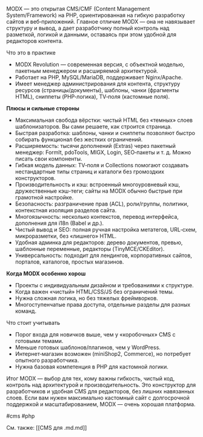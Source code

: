 
MODX — это открытая CMS/CMF (Content Management System/Framework) на PHP, ориентированная на гибкую разработку сайтов и веб‑приложений. Главное отличие MODX — она не навязывает структуру и вывод, а дает разработчику полный контроль над разметкой, логикой и данными, оставаясь при этом удобной для редакторов контента.

Что это в практике
- MODX Revolution — современная версия, с объектной моделью, пакетным менеджером и расширяемой архитектурой.
- Работает на PHP, MySQL/MariaDB, поддерживает Nginx/Apache.
- Имеет менеджер администрирования для контента, структуру ресурсов (страницы/документы), шаблоны, чанки (фрагменты HTML), сниппеты (PHP‑логика), TV‑поля (кастомные поля).

**Плюсы и сильные стороны**
- Максимальная свобода вёрстки: чистый HTML без «темных» слоев шаблонизаторов. Вы сами решаете, как строится страница.
- Быстрая разработка: шаблоны, чанки и сниппеты позволяют быстро собирать функционал без жестких ограничений.
- Расширяемость: тысячи дополнений (Extras) через пакетный менеджер: FormIt, pdoTools, MIGX, Login, SEO‑пакеты и т. д. Можно писать свои компоненты.
- Гибкая модель данных: TV‑поля и Collections помогают создавать нестандартные типы страниц и каталоги без громоздких конструкторов.
- Производительность и кэш: встроенный многоуровневый кэш, дружественные кэш-теги; сайты на MODX обычно быстрые при грамотной настройке.
- Безопасность: разграничение прав (ACL), роли/группы, политики, контекстная изоляция разделов сайта.
- Многоязычность: несколько контекстов, перевод интерфейса, дополнения для i18n (Babel и др.).
- Чистый вывод и SEO: полная ручная настройка метатегов, URL‑схем, микроразметки, без «лишнего» HTML.
- Удобная админка для редакторов: дерево документов, превью, шаблонные переменные, редакторы (TinyMCE/CKEditor).
- Универсальность: подходит для лендингов, корпоративных сайтов, порталов, каталогов, простых магазинов.

**Когда MODX особенно хорош**
- Проекты с индивидуальным дизайном и требованиями к структуре.
- Когда важен «чистый» HTML/CSS/JS без ограничений темы.
- Нужна сложная логика, но без тяжелых фреймворков.
- Многоступенчатые права доступа, отдельные разделы для разных команд.

Что стоит учитывать
- Порог входа для новичков выше, чем у «коробочных» CMS с готовыми темами.
- Меньше готовых шаблонов/плагинов, чем у WordPress.
- Интернет‑магазин возможен (miniShop2, Commerce), но потребует опытного разработчика.
- Нужна базовая компетенция в PHP для кастомной логики.

Итог
MODX — выбор для тех, кому важны гибкость, чистый код, контроль над архитектурой и производительность. Это конструктор для разработчиков и удобная CMS для редакторов, без лишних навязанных слоев. Если вам нужен максимально кастомный сайт с долгосрочной поддержкой и масштабированием, MODX — очень хорошая платформа.

#cms #php

См. также: [[CMS для .md.md]]
